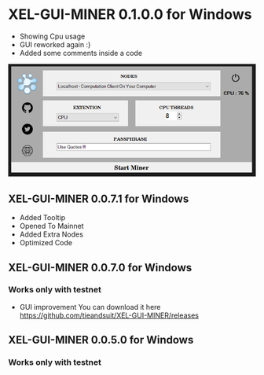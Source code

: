 # XEL-GUI-MINER 0.1.0.0 for Windows
* Showing Cpu usage 
* GUI reworked again :)
* Added some comments inside a code 

![AI](Screenshot_14.png)

## XEL-GUI-MINER 0.0.7.1 for Windows


* Added Tooltip
* Opened To Mainnet
* Added Extra Nodes
* Optimized Code

## XEL-GUI-MINER 0.0.7.0 for Windows
### Works only with testnet 
* GUI improvement 
You can download it here https://github.com/tieandsuit/XEL-GUI-MINER/releases


## XEL-GUI-MINER 0.0.5.0 for Windows
### Works only with testnet 


